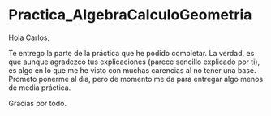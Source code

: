 # Practica_AlgebraCalculoGeometria


Hola Carlos, 

Te entrego la parte de la práctica que he podido completar. 
La verdad, es que aunque agradezco tus explicaciones (parece sencillo explicado por ti), es algo en lo que me he visto con muchas carencias al no tener una base.
Prometo ponerme al día, pero de momento me da para entregar algo menos de media práctica.

Gracias por todo.
